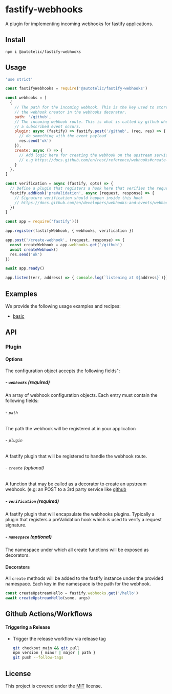 # fastify-webhooks

A plugin for implementing incoming webhooks for fastify applications.

## Install

```
npm i @autotelic/fastify-webhooks
```

## Usage

```js
'use strict'

const fastifyWebhooks = require('@autotelic/fastify-webhooks')

const webhooks = [
  {
    // The path for the incoming webhook. This is the key used to store
    // the webhook creator in the webhooks decorator.
    path: '/github',
    // The incoming webhook route. This is what is called by github when
    // a subscribed event occurs.
    plugin: async (fastify) => fastify.post('/github', (req, res) => {
      // do something with the event payload
      res.send('ok')
    }),
    create: async () => {
      // Add logic here for creating the webhook on the upstream service.
      // e.g https://docs.github.com/en/rest/reference/webhooks#create-a-repository-webhook
    }
  },
]

const verification = async (fastify, opts) => {
  // Define a plugin that registers a hook here that verifies the request.
  fastify.addHook('preValidation', async (request, response) => {
    // Signature verification should happen inside this hook
    // https://docs.github.com/en/developers/webhooks-and-events/webhooks/securing-your-webhooks
  })
}

const app = require('fastify')()

app.register(fastifyWebhook, { webhooks, verification })

app.post('/create-webhook', (request, response) => {
  const createWebhook = app.webhooks.get('/github')
  await createWebhook()
  res.send('ok')
})

await app.ready()

app.listen((err, address) => { console.log(`listening at ${address}`)})

```

## Examples

We provide the following usage examples and recipes:
- [basic](./examples/basic/README.md)

## API

### Plugin

#### Options

The configuration object accepts the following fields":

##### - `webhooks` (required)

An array of webhook configuration objects. Each entry must contain the following
fields:
###### - `path`
The path the webhook will be registered at in your   application

###### - `plugin`
A fastify plugin that will be registered to handle the webhook route.

###### - `create` (optional)
A function that may be called as a decorator to create an upstream webhook. (e.g:
an POST to a 3rd party service like [github](https://docs.github.com/en/restreference/webhooks#create-a-repository-webhook)

##### - `verification` (required)

A fastify plugin that will encapsulate the webhooks plugins. Typically a plugin
that registers a preValidation hook which is used to verify a request signature.

##### - `namespace` (optional)

The namespace under which all create functions will be exposed as decorators.

#### Decorators

All `create` methods will be added to the fastify instance under the provided
namespace. Each key in the namespace is the path for the webhook.

```js
const createUpstreamHello = fastify.webhooks.get('/hello')
await createUpstreamHello(some, args)
```

## Github Actions/Workflows

#### Triggering a Release

* Trigger the release workflow via release tag
  ```sh
  git checkout main && git pull
  npm version { minor | major | path }
  git push --follow-tags
  ```

## License

This project is covered under the [MIT](./LICENSE) license.
